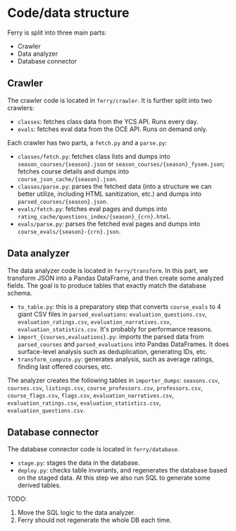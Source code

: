 # Code/data structure

Ferry is split into three main parts:

- Crawler
- Data analyzer
- Database connector

## Crawler

The crawler code is located in `ferry/crawler`. It is further split into two crawlers:

- `classes`: fetches class data from the YCS API. Runs every day.
- `evals`: fetches eval data from the OCE API. Runs on demand only.

Each crawler has two parts, a `fetch.py` and a `parse.py`:

- `classes/fetch.py`: fetches class lists and dumps into `season_courses/{season}.json` or `season_courses/{season}_fysem.json`; fetches course details and dumps into `course_json_cache/{season}.json`.
- `classes/parse.py`: parses the fetched data (into a structure we can better utilize, including HTML sanitization, etc.) and dumps into `parsed_courses/{season}.json`.
- `evals/fetch.py`: fetches eval pages and dumps into `rating_cache/questions_index/{season}_{crn}.html`.
- `evals/parse.py`: parses the fetched eval pages and dumps into `course_evals/{season}-{crn}.json`.

## Data analyzer

The data analyzer code is located in `ferry/transform`. In this part, we transform JSON into a Pandas DataFrame, and then create some analyzed fields. The goal is to produce tables that exactly match the database schema.

- `to_table.py`: this is a preparatory step that converts `course_evals` to 4 giant CSV files in `parsed_evaluations`: `evaluation_questions.csv`, `evaluation_ratings.csv`, `evaluation_narratives.csv`, `evaluation_statistics.csv`. It's probably for performance reasons.
- `import_{courses,evaluations}.py`: imports the parsed data from `parsed_courses` and `parsed_evaluations` into Pandas DataFrames. It does surface-level analysis such as deduplication, generating IDs, etc.
- `transform_compute.py`: generates analysis, such as average ratings, finding last offered courses, etc.

The analyzer creates the following tables in `importer_dumps`: `seasons.csv`, `courses.csv`, `listings.csv`, `course_professors.csv`, `professors.csv`, `course_flags.csv`, `flags.csv`, `evaluation_narratives.csv`, `evaluation_ratings.csv`, `evaluation_statistics.csv`, `evaluation_questions.csv`.

## Database connector

The database connector code is located in `ferry/database`.

- `stage.py`: stages the data in the database.
- `deploy.py`: checks table invariants, and regenerates the database based on the staged data. At this step we also run SQL to generate some derived tables.

TODO:

1. Move the SQL logic to the data analyzer.
2. Ferry should not regenerate the whole DB each time.
